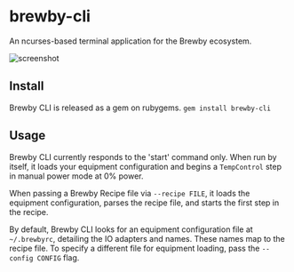 # brewby-cli

An ncurses-based terminal application for the Brewby ecosystem.

![screenshot](http://f.cl.ly/items/301C0o071J0y0i010x1v/cli-screenshot.png)

## Install

Brewby CLI is released as a gem on rubygems.  `gem install brewby-cli`

## Usage

Brewby CLI currently responds to the 'start' command only.  When run by itself, it loads your
equipment configuration and begins a `TempControl` step in manual power mode at 0% power.

When passing a Brewby Recipe file via `--recipe FILE`, it loads the equipment configuration, parses the recipe file,
and starts the first step in the recipe.

By default, Brewby CLI looks for an equipment configuration file at `~/.brewbyrc`, detailing the
IO adapters and names.  These names map to the recipe file.  To specify a different file for
equipment loading, pass the `--config CONFIG` flag.

